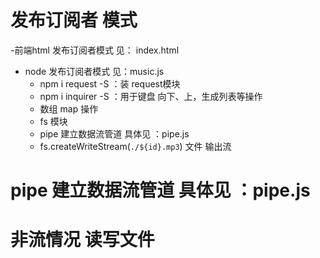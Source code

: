 # 发布订阅者 模式
  -前端html 发布订阅者模式    见： index.html
  - node 发布订阅者模式 见：music.js
    -  npm i request -S ：装 request模块
    - npm i inquirer -S  ：用于键盘 向下、上，生成列表等操作
    - 数组 map 操作
    - fs 模块
    - pipe  建立数据流管道   具体见 ：pipe.js
    - fs.createWriteStream(`./${id}.mp3`) 文件 输出流

# pipe  建立数据流管道   具体见 ：pipe.js

# 非流情况 读写文件
